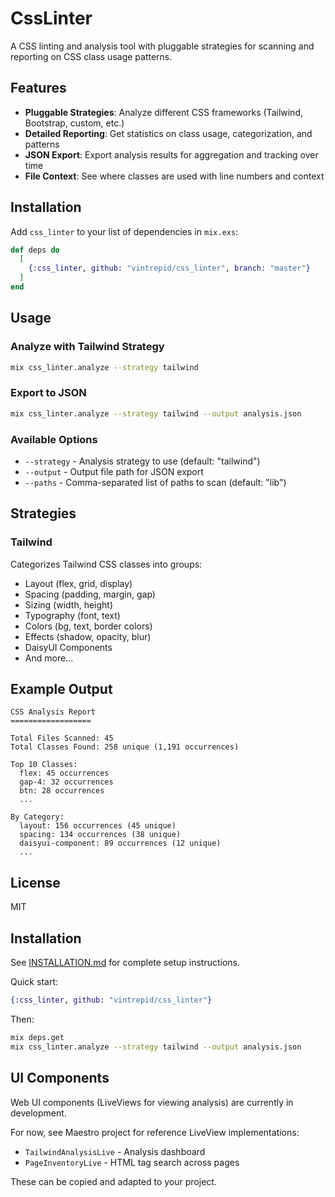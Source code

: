 # CssLinter

A CSS linting and analysis tool with pluggable strategies for scanning and reporting on CSS class usage patterns.

## Features

- **Pluggable Strategies**: Analyze different CSS frameworks (Tailwind, Bootstrap, custom, etc.)
- **Detailed Reporting**: Get statistics on class usage, categorization, and patterns
- **JSON Export**: Export analysis results for aggregation and tracking over time
- **File Context**: See where classes are used with line numbers and context

## Installation

Add `css_linter` to your list of dependencies in `mix.exs`:

```elixir
def deps do
  [
    {:css_linter, github: "vintrepid/css_linter", branch: "master"}
  ]
end
```

## Usage

### Analyze with Tailwind Strategy

```bash
mix css_linter.analyze --strategy tailwind
```

### Export to JSON

```bash
mix css_linter.analyze --strategy tailwind --output analysis.json
```

### Available Options

- `--strategy` - Analysis strategy to use (default: "tailwind")
- `--output` - Output file path for JSON export
- `--paths` - Comma-separated list of paths to scan (default: "lib")

## Strategies

### Tailwind

Categorizes Tailwind CSS classes into groups:
- Layout (flex, grid, display)
- Spacing (padding, margin, gap)
- Sizing (width, height)
- Typography (font, text)
- Colors (bg, text, border colors)
- Effects (shadow, opacity, blur)
- DaisyUI Components
- And more...

## Example Output

```
CSS Analysis Report
==================

Total Files Scanned: 45
Total Classes Found: 258 unique (1,191 occurrences)

Top 10 Classes:
  flex: 45 occurrences
  gap-4: 32 occurrences
  btn: 28 occurrences
  ...

By Category:
  layout: 156 occurrences (45 unique)
  spacing: 134 occurrences (38 unique)
  daisyui-component: 89 occurrences (12 unique)
  ...
```

## License

MIT

## Installation

See [INSTALLATION.md](INSTALLATION.md) for complete setup instructions.

Quick start:

```elixir
{:css_linter, github: "vintrepid/css_linter"}
```

Then:

```bash
mix deps.get
mix css_linter.analyze --strategy tailwind --output analysis.json
```

## UI Components

Web UI components (LiveViews for viewing analysis) are currently in development.

For now, see Maestro project for reference LiveView implementations:
- `TailwindAnalysisLive` - Analysis dashboard
- `PageInventoryLive` - HTML tag search across pages

These can be copied and adapted to your project.
